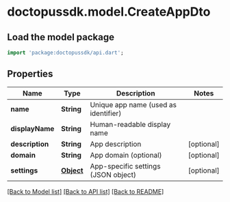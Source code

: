 # doctopussdk.model.CreateAppDto

## Load the model package
```dart
import 'package:doctopussdk/api.dart';
```

## Properties
Name | Type | Description | Notes
------------ | ------------- | ------------- | -------------
**name** | **String** | Unique app name (used as identifier) | 
**displayName** | **String** | Human-readable display name | 
**description** | **String** | App description | [optional] 
**domain** | **String** | App domain (optional) | [optional] 
**settings** | [**Object**](.md) | App-specific settings (JSON object) | [optional] 

[[Back to Model list]](../README.md#documentation-for-models) [[Back to API list]](../README.md#documentation-for-api-endpoints) [[Back to README]](../README.md)


